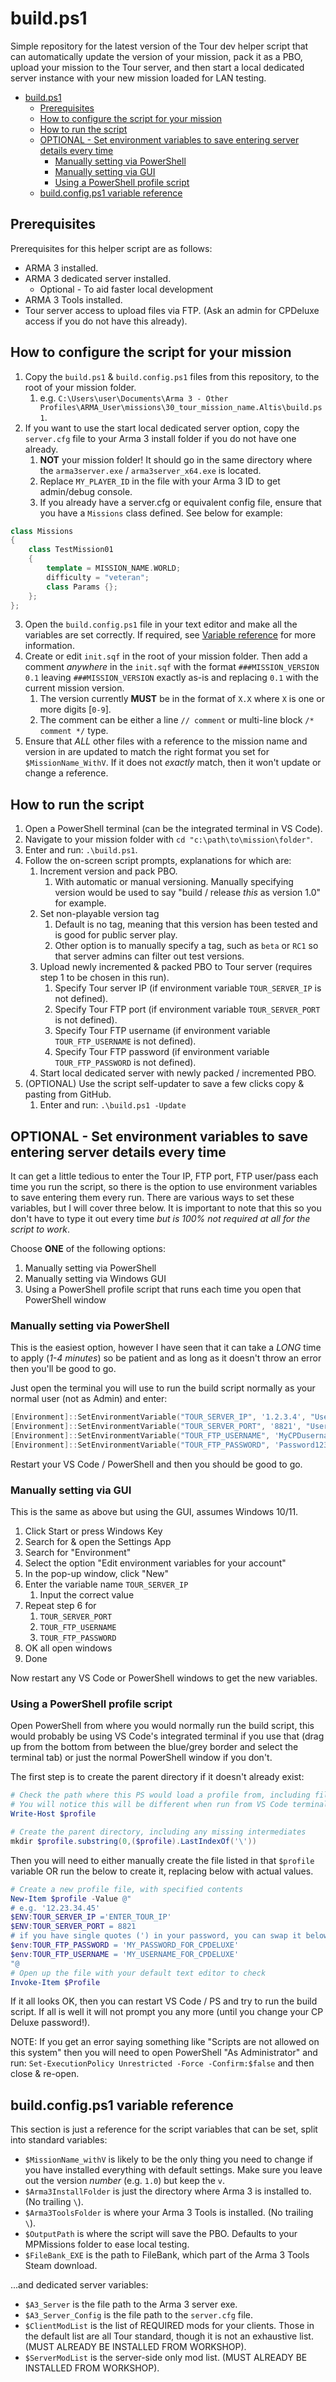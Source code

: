 # build.ps1

Simple repository for the latest version of the Tour dev helper script that can automatically update the version of your mission, pack it as a PBO, upload your mission to the Tour server, and then start a local dedicated server instance with your new mission loaded for LAN testing.

- [build.ps1](#buildps1)
  - [Prerequisites](#prerequisites)
  - [How to configure the script for your mission](#how-to-configure-the-script-for-your-mission)
  - [How to run the script](#how-to-run-the-script)
  - [OPTIONAL - Set environment variables to save entering server details every time](#optional---set-environment-variables-to-save-entering-server-details-every-time)
    - [Manually setting via PowerShell](#manually-setting-via-powershell)
    - [Manually setting via GUI](#manually-setting-via-gui)
    - [Using a PowerShell profile script](#using-a-powershell-profile-script)
  - [build.config.ps1 variable reference](#buildconfigps1-variable-reference)

## Prerequisites

Prerequisites for this helper script are as follows:

- ARMA 3 installed.
- ARMA 3 dedicated server installed.
  - Optional - To aid faster local development
- ARMA 3 Tools installed.
- Tour server access to upload files via FTP. (Ask an admin for CPDeluxe access if you do not have this already).

## How to configure the script for your mission

1. Copy the `build.ps1` & `build.config.ps1` files from this repository, to the root of your mission folder.
    1. e.g. `C:\Users\user\Documents\Arma 3 - Other Profiles\ARMA_User\missions\30_tour_mission_name.Altis\build.ps1`.
2. If you want to use the start local dedicated server option, copy the `server.cfg` file to your Arma 3 install folder if you do not have one already.
    1. __NOT__ your mission folder! It should go in the same directory where the `arma3server.exe` / `arma3server_x64.exe` is located.
    2. Replace `MY_PLAYER_ID` in the file with your Arma 3 ID to get admin/debug console.
    3. If you already have a server.cfg or equivalent config file, ensure that you have a `Missions` class defined. See below for example:
```hpp
class Missions
{
	class TestMission01
	{
		template = MISSION_NAME.WORLD;
		difficulty = "veteran";
		class Params {};
	};
};
```
3. Open the `build.config.ps1` file in your text editor and make all the variables are set correctly. If required, see [Variable reference](#buildps1-variable-reference) for more information.
4. Create or edit `init.sqf` in the root of your mission folder. Then add a comment _anywhere_ in the `init.sqf` with the format `###MISSION_VERSION 0.1` leaving `###MISSION_VERSION` exactly as-is and replacing `0.1` with the current mission version.
    1. The version currently __MUST__ be in the format of `X.X` where `X` is one or more digits [`0-9`].
    2. The comment can be either a line `// comment` or multi-line block `/* comment */` type.
5. Ensure that _ALL_ other files with a reference to the mission name and version in are updated to match the right format you set for `$MissionName_WithV`. If it does not _exactly_ match, then it won't update or change a reference.

## How to run the script

1. Open a PowerShell terminal (can be the integrated terminal in VS Code).
2. Navigate to your mission folder with `cd "c:\path\to\mission\folder"`.
3. Enter and run: `.\build.ps1`.
4. Follow the on-screen script prompts, explanations for which are:
   1. Increment version and pack PBO.
      1. With automatic or manual versioning. Manually specifying version would be used to say "build / release _this_ as version 1.0" for example.
   2. Set non-playable version tag
      1. Default is no tag, meaning that this version has been tested and is good for public server play.
      2. Other option is to manually specify a tag, such as `beta` or `RC1` so that server admins can filter out test versions.
   3. Upload newly incremented & packed PBO to Tour server (requires step 1 to be chosen in this run).
      1. Specify Tour server IP (if environment variable `TOUR_SERVER_IP` is not defined).
      2. Specify Tour FTP port (if environment variable `TOUR_SERVER_PORT` is not defined).
      3. Specify Tour FTP username (if environment variable `TOUR_FTP_USERNAME` is not defined).
      4. Specify Tour FTP password (if environment variable `TOUR_FTP_PASSWORD` is not defined).
   4. Start local dedicated server with newly packed / incremented PBO.
5. (OPTIONAL) Use the script self-updater to save a few clicks copy & pasting from GitHub.
   1. Enter and run: `.\build.ps1 -Update`

## OPTIONAL - Set environment variables to save entering server details every time

It can get a little tedious to enter the Tour IP, FTP port, FTP user/pass each time you run the script, so there is the option to use environment variables to save entering them every run. There are various ways to set these variables, but I will cover three below. It is important to note that this so you don't have to type it out every time _but is 100% not required at all for the script to work_.

Choose __ONE__ of the following options:

1. Manually setting via PowerShell
2. Manually setting via Windows GUI
3. Using a PowerShell profile script that runs each time you open that PowerShell window

### Manually setting via PowerShell

This is the easiest option, however I have seen that it can take a _LONG_ time to apply (_1-4 minutes_) so be patient and as long as it doesn't throw an error then you'll be good to go.

Just open the terminal you will use to run the build script normally as your normal user (not as Admin) and enter:

```powershell
[Environment]::SetEnvironmentVariable("TOUR_SERVER_IP", '1.2.3.4', "User")
[Environment]::SetEnvironmentVariable("TOUR_SERVER_PORT", '8821', "User")
[Environment]::SetEnvironmentVariable("TOUR_FTP_USERNAME", 'MyCPDusername', "User")
[Environment]::SetEnvironmentVariable("TOUR_FTP_PASSWORD", 'Password123!', "User")
```

Restart your VS Code / PowerShell and then you should be good to go.

### Manually setting via GUI

This is the same as above but using the GUI, assumes Windows 10/11.

1. Click Start or press Windows Key
2. Search for & open the Settings App
3. Search for "Environment"
4. Select the option "Edit environment variables for your account"
5. In the pop-up window, click "New"
6. Enter the variable name `TOUR_SERVER_IP`
   1. Input the correct value
7. Repeat step 6 for
   1. `TOUR_SERVER_PORT`
   2. `TOUR_FTP_USERNAME`
   3. `TOUR_FTP_PASSWORD`
8. OK all open windows
9. Done

Now restart any VS Code or PowerShell windows to get the new variables.

### Using a PowerShell profile script

Open PowerShell from where you would normally run the build script, this would probably be using VS Code's integrated terminal if you use that (drag up from the bottom from between the blue/grey border and select the terminal tab) or just the normal PowerShell window if you don't.

The first step is to create the parent directory if it doesn't already exist:

```powershell
# Check the path where this PS would load a profile from, including file name
# You will notice this will be different when run from VS Code terminal and the native (blue) one
Write-Host $profile

# Create the parent directory, including any missing intermediates
mkdir $profile.substring(0,($profile).LastIndexOf('\'))
```

Then you will need to either manually create the file listed in that `$profile` variable OR run the below to create it, replacing below with actual values.

```powershell
# Create a new profile file, with specified contents
New-Item $profile -Value @"
# e.g. '12.23.34.45'
$ENV:TOUR_SERVER_IP ='ENTER_TOUR_IP'
$ENV:TOUR_SERVER_PORT = 8821
# if you have single quotes (') in your password, you can swap it below for doubles (")
$env:TOUR_FTP_PASSWORD = 'MY_PASSWORD_FOR_CPDELUXE'
$env:TOUR_FTP_USERNAME = 'MY_USERNAME_FOR_CPDELUXE'
"@
# Open up the file with your default text editor to check
Invoke-Item $Profile
```

If it all looks OK, then you can restart VS Code / PS and try to run the build script. If all is well it will not prompt you any more (until you change your CP Deluxe password!).

NOTE: If you get an error saying something like "Scripts are not allowed on this system" then you will need to open PowerShell "As Administrator" and run: `Set-ExecutionPolicy Unrestricted -Force -Confirm:$false` and then close & re-open.

## build.config.ps1 variable reference

This section is just a reference for the script variables that can be set, split into standard variables:

- `$MissionName_withV` is likely to be the only thing you need to change if you have installed everything with default settings. Make sure you leave out the version _number_ (e.g. `1.0`) but keep the `v`.
- `$Arma3InstallFolder` is just the directory where Arma 3 is installed to. (No trailing `\`).
- `$Arma3ToolsFolder` is where your Arma 3 Tools is installed. (No trailing `\`).
- `$OutputPath` is where the script will save the PBO. Defaults to your MPMissions folder to ease local testing.
- `$FileBank_EXE` is the path to FileBank, which part of the Arma 3 Tools Steam download.

...and dedicated server variables:

- `$A3_Server` is the file path to the Arma 3 server exe.
- `$A3_Server_Config` is the file path to the `server.cfg` file.
- `$ClientModList` is the list of REQUIRED mods for your clients. Those in the default list are all Tour standard, though it is not an exhaustive list. (MUST ALREADY BE INSTALLED FROM WORKSHOP).
- `$ServerModList` is the server-side only mod list. (MUST ALREADY BE INSTALLED FROM WORKSHOP).

